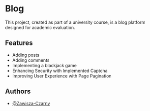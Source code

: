 
# Blog

This project, created as part of a university course, is a blog platform designed for academic evaluation. 


## Features

- Adding posts
- Adding comments
- Implementing a blackjack game
- Enhancing Security with Implemented Captcha
- Improving User Experience with Page Pagination


## Authors

- [@Zawisza-Czarny](https://ghttps://github.com/Zawisza-Czarny/ithub.com/Zawisza-Czarny)

